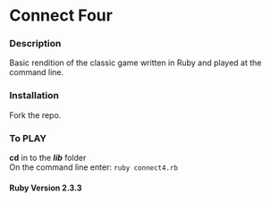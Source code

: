 # Connect Four

### Description

Basic rendition of the classic game written in Ruby and played at the command line.

### Installation
Fork the repo.

### To PLAY
**cd** in to the **_lib_** folder   
On the command line enter: `ruby connect4.rb`

#### Ruby Version 2.3.3
